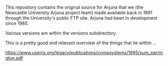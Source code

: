 This repository contains the original source for Arjuna that we (the Newcastle University Arjuna project team) made available back in 1991 through the University's public FTP site. Arjuna had been in development since 1985.

Various versions are within the versions subdirectory.

This is a pretty good and relevant overview of the things that lie within ...

https://www.usenix.org/legacy/publications/compsystems/1995/sum_parrington.pdf
